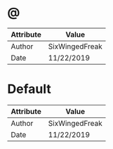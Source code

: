# @
| Attribute | Value |
| ---  | ---     |
| Author | SixWingedFreak |
| Date | 11/22/2019 |
# Default
| Attribute | Value |
| ---  | ---     |
| Author | SixWingedFreak |
| Date | 11/22/2019 |
